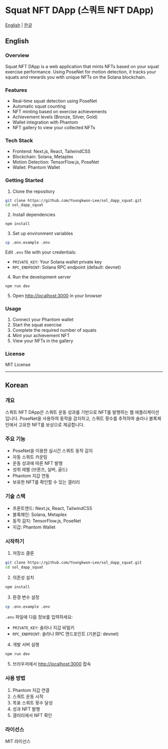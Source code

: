 # Squat NFT DApp (스쿼트 NFT DApp)

[English](#english) | [한글](#korean)

## English

### Overview
Squat NFT DApp is a web application that mints NFTs based on your squat exercise performance. Using PoseNet for motion detection, it tracks your squats and rewards you with unique NFTs on the Solana blockchain.

### Features
- Real-time squat detection using PoseNet
- Automatic squat counting
- NFT minting based on exercise achievements
- Achievement levels (Bronze, Silver, Gold)
- Wallet integration with Phantom
- NFT gallery to view your collected NFTs

### Tech Stack
- Frontend: Next.js, React, TailwindCSS
- Blockchain: Solana, Metaplex
- Motion Detection: TensorFlow.js, PoseNet
- Wallet: Phantom Wallet

### Getting Started

1. Clone the repository
```bash
git clone https://github.com/Youngkwon-Lee/sol_dapp_squat.git
cd sol_dapp_squat
```

2. Install dependencies
```bash
npm install
```

3. Set up environment variables
```bash
cp .env.example .env
```
Edit `.env` file with your credentials:
- `PRIVATE_KEY`: Your Solana wallet private key
- `RPC_ENDPOINT`: Solana RPC endpoint (default: devnet)

4. Run the development server
```bash
npm run dev
```

5. Open [http://localhost:3000](http://localhost:3000) in your browser

### Usage
1. Connect your Phantom wallet
2. Start the squat exercise
3. Complete the required number of squats
4. Mint your achievement NFT
5. View your NFTs in the gallery

### License
MIT License

---

## Korean

### 개요
스쿼트 NFT DApp은 스쿼트 운동 성과를 기반으로 NFT를 발행하는 웹 애플리케이션입니다. PoseNet을 사용하여 동작을 감지하고, 스쿼트 횟수를 추적하여 솔라나 블록체인에서 고유한 NFT를 보상으로 제공합니다.

### 주요 기능
- PoseNet을 이용한 실시간 스쿼트 동작 감지
- 자동 스쿼트 카운팅
- 운동 성과에 따른 NFT 발행
- 성취 레벨 (브론즈, 실버, 골드)
- Phantom 지갑 연동
- 보유한 NFT를 확인할 수 있는 갤러리

### 기술 스택
- 프론트엔드: Next.js, React, TailwindCSS
- 블록체인: Solana, Metaplex
- 동작 감지: TensorFlow.js, PoseNet
- 지갑: Phantom Wallet

### 시작하기

1. 저장소 클론
```bash
git clone https://github.com/Youngkwon-Lee/sol_dapp_squat.git
cd sol_dapp_squat
```

2. 의존성 설치
```bash
npm install
```

3. 환경 변수 설정
```bash
cp .env.example .env
```
`.env` 파일에 다음 정보를 입력하세요:
- `PRIVATE_KEY`: 솔라나 지갑 비밀키
- `RPC_ENDPOINT`: 솔라나 RPC 엔드포인트 (기본값: devnet)

4. 개발 서버 실행
```bash
npm run dev
```

5. 브라우저에서 [http://localhost:3000](http://localhost:3000) 접속

### 사용 방법
1. Phantom 지갑 연결
2. 스쿼트 운동 시작
3. 목표 스쿼트 횟수 달성
4. 성과 NFT 발행
5. 갤러리에서 NFT 확인

### 라이선스
MIT 라이선스 